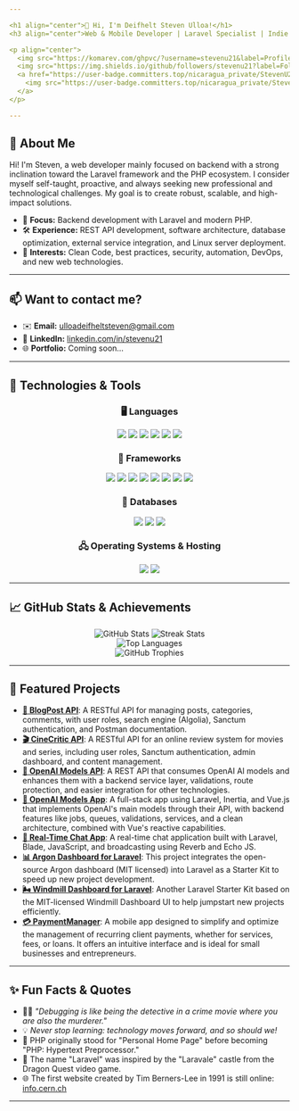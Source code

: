 ```yaml
---

<h1 align="center">👋 Hi, I'm Deifhelt Steven Ulloa!</h1>
<h3 align="center">Web & Mobile Developer | Laravel Specialist | Indie Game Developer</h3>

<p align="center">
  <img src="https://komarev.com/ghpvc/?username=stevenu21&label=Profile%20Views&color=0e75b6&style=flat" alt="Profile Views" />
  <img src="https://img.shields.io/github/followers/stevenu21?label=Follow&style=social" alt="Follow" />
  <a href="https://user-badge.committers.top/nicaragua_private/StevenU21" target="_blank">
    <img src="https://user-badge.committers.top/nicaragua_private/StevenU21.svg" alt="Committers Badge" />
  </a>
</p>

---
```


## 🌟 About Me

Hi! I'm Steven, a web developer mainly focused on backend with a strong inclination toward the Laravel framework and the PHP ecosystem. I consider myself self-taught, proactive, and always seeking new professional and technological challenges. My goal is to create robust, scalable, and high-impact solutions.

* 🎯 **Focus:** Backend development with Laravel and modern PHP.
* 🛠️ **Experience:** REST API development, software architecture, database optimization, external service integration, and Linux server deployment.
* 🚀 **Interests:** Clean Code, best practices, security, automation, DevOps, and new web technologies.

---

## 📫 Want to contact me?

* ✉️ **Email:** [ulloadeifheltsteven@gmail.com](mailto:ulloadeifheltsteven@gmail.com)
* 💼 **LinkedIn:** [linkedin.com/in/stevenu21](https://www.linkedin.com/in/deifhelt-ulloa-12b56323a/)
* 🌐 **Portfolio:** Coming soon...

---

## 🔧 Technologies & Tools

<div align="center">

<h3 align="center">🖥️ Languages</h3>
<span>
  <img src="https://img.shields.io/badge/PHP-777BB4?style=for-the-badge&logo=php&logoColor=white"/>
  <img src="https://img.shields.io/badge/JavaScript-F7DF1E?style=for-the-badge&logo=javascript&logoColor=black"/>
  <img src="https://img.shields.io/badge/C%23-239120?style=for-the-badge&logo=c-sharp&logoColor=white"/>
  <img src="https://img.shields.io/badge/GDScript-478CBF?style=for-the-badge&logo=godot-engine&logoColor=white"/>
  <img src="https://img.shields.io/badge/HTML5-E34F26?style=for-the-badge&logo=html5&logoColor=white"/>
  <img src="https://img.shields.io/badge/CSS3-1572B6?style=for-the-badge&logo=css3&logoColor=white"/>
</span>

<br>

<h3 align="center">🚀 Frameworks</h3>
<span>
  <img src="https://img.shields.io/badge/Laravel-FF2D20?style=for-the-badge&logo=laravel&logoColor=white"/>
  <img src="https://img.shields.io/badge/Vue.js-4FC08D?style=for-the-badge&logo=vue.js&logoColor=white"/>
  <img src="https://img.shields.io/badge/Inertia.js-00C1A7?style=for-the-badge&logo=inertia.js&logoColor=white"/>
  <img src="https://img.shields.io/badge/Godot-483D8B?style=for-the-badge&logo=godot-engine&logoColor=white"/>
  <img src="https://img.shields.io/badge/.NET%20MAUI-512BD4?style=for-the-badge&logo=dotnet&logoColor=white"/>
  <img src="https://img.shields.io/badge/Tailwind%20CSS-06B6D4?style=for-the-badge&logo=tailwindcss&logoColor=white"/>
  <img src="https://img.shields.io/badge/NPM-CB3837?style=for-the-badge&logo=npm&logoColor=white"/>
  <img src="https://img.shields.io/badge/Vite-646CFF?style=for-the-badge&logo=vite&logoColor=white"/>
</span>

<br>

<h3 align="center">💾 Databases</h3>
<span>
  <img src="https://img.shields.io/badge/MySQL-005C84?style=for-the-badge&logo=mysql&logoColor=white"/>
  <img src="https://img.shields.io/badge/Microsoft%20SQL%20Server-CC2927?style=for-the-badge&logo=microsoft%20sql%20server&logoColor=white"/>
  <img src="https://img.shields.io/badge/SQLite-003B57?style=for-the-badge&logo=sqlite&logoColor=white"/>
</span>

<br>

<h3 align="center">🖧 Operating Systems & Hosting</h3>
<span>
  <img src="https://img.shields.io/badge/Ubuntu-E95420?style=for-the-badge&logo=ubuntu&logoColor=white"/>
  <img src="https://img.shields.io/badge/Nginx-009639?style=for-the-badge&logo=nginx&logoColor=white"/>
</span>

</div>

---

## 📈 GitHub Stats & Achievements

<div align="center">
  <img src="https://github-readme-stats.vercel.app/api?username=StevenU21&show_icons=true&theme=radical&hide_border=true&include_all_commits=true&count_private=true&card_width=500" alt="GitHub Stats"/>
  <img src="https://github-readme-streak-stats.herokuapp.com/?user=stevenu21&theme=radical&hide_border=true" alt="Streak Stats" />
  <br/>
  <img src="https://github-readme-stats.vercel.app/api/top-langs?username=stevenu21&layout=compact&theme=radical&hide_border=true" alt="Top Languages" />
  <br/>
  <img src="https://github-profile-trophy.vercel.app/?username=StevenU21&theme=radical&no-frame=true&column=4" alt="GitHub Trophies" />
</div>

---

## 🚀 Featured Projects

* [**📰 BlogPost API**](https://github.com/StevenU21/blog_post-api-backend): A RESTful API for managing posts, categories, comments, with user roles, search engine (Algolia), Sanctum authentication, and Postman documentation.
* [**🎬 CineCritic API**](https://github.com/StevenU21/cine-critic-api): A RESTful API for an online review system for movies and series, including user roles, Sanctum authentication, admin dashboard, and content management.
* [**🔌 OpenAI Models API**](https://github.com/StevenU21/openAI-models-api): A REST API that consumes OpenAI AI models and enhances them with a backend service layer, validations, route protection, and easier integration for other technologies.
* [**🤖 OpenAI Models App**](https://github.com/StevenU21/laravel-inertia-vue-ai-models): A full-stack app using Laravel, Inertia, and Vue.js that implements OpenAI's main models through their API, with backend features like jobs, queues, validations, services, and a clean architecture, combined with Vue's reactive capabilities.
* [**💬 Real-Time Chat App**](https://github.com/StevenU21/laravel-reverb-chat): A real-time chat application built with Laravel, Blade, JavaScript, and broadcasting using Reverb and Echo JS.
* [**📊 Argon Dashboard for Laravel**](https://github.com/StevenU21/argon-laravel): This project integrates the open-source Argon dashboard (MIT licensed) into Laravel as a Starter Kit to speed up new project development.
* [**🌬️ Windmill Dashboard for Laravel**](https://github.com/StevenU21/windmill-laravel): Another Laravel Starter Kit based on the MIT-licensed Windmill Dashboard UI to help jumpstart new projects efficiently.
* [**💳 PaymentManager**](https://github.com/StevenU21/PaymentManager): A mobile app designed to simplify and optimize the management of recurring client payments, whether for services, fees, or loans. It offers an intuitive interface and is ideal for small businesses and entrepreneurs.

---

## ✨ Fun Facts & Quotes

* 🕵️‍♂️ *"Debugging is like being the detective in a crime movie where you are also the murderer."*
* 💡 *Never stop learning: technology moves forward, and so should we!*
* 🐘 PHP originally stood for "Personal Home Page" before becoming "PHP: Hypertext Preprocessor."
* 🚀 The name "Laravel" was inspired by the "Laravale" castle from the Dragon Quest video game.
* 🌐 The first website created by Tim Berners-Lee in 1991 is still online: [info.cern.ch](http://info.cern.ch)

---
